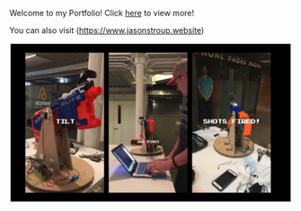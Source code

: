 Welcome to my Portfolio! Click [here](https://stroupjason.github.io) to view more!

You can also visit (https://www.jasonstroup.website)

![See Image](images/GalvanizeCapstone-NerfTurret-ScreenShot.png)
